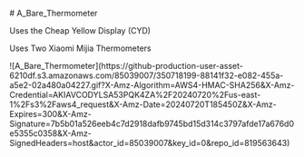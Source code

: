 <P># A_Bare_Thermometer</P>
<P>Uses the Cheap Yellow Display (CYD)</P>
<P>Uses Two Xiaomi Mijia Thermometers</P>
![A_Bare_Thermometer](https://github-production-user-asset-6210df.s3.amazonaws.com/85039007/350718199-88141f32-e082-455a-a5e2-02a480a04227.gif?X-Amz-Algorithm=AWS4-HMAC-SHA256&X-Amz-Credential=AKIAVCODYLSA53PQK4ZA%2F20240720%2Fus-east-1%2Fs3%2Faws4_request&X-Amz-Date=20240720T185450Z&X-Amz-Expires=300&X-Amz-Signature=7b5b01a526eeb4c7d2918dafb9745bd15d314c3797afde17a676d0e5355c0358&X-Amz-SignedHeaders=host&actor_id=85039007&key_id=0&repo_id=819563643)
